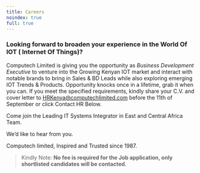 ```yaml
---
title: Careers
noindex: true
full: true
---
```


### Looking forward to broaden your experience in the World Of IOT ( Internet Of Things)?

Computech Limited is giving you the opportunity as _Business Development Executive_ to venture into the Growing Kenyan IOT market and interact with notable brands to bring in Sales & BD Leads while also exploring emerging IOT Trends & Products. Opportunity knocks once in a lifetime, grab it when you can. If you meet the specified requirements, kindly share your C.V. and cover letter to [HRKenya@computechlimited.com](mailto:HRKenya@computechlimited.com) before the 11th of September or click Contact HR Below. 

Come join the Leading IT Systems Integrator  in East and Central Africa Team.

We’d like to hear from you.

Computech limited, Inspired and Trusted since 1987.

> Kindly Note: __No fee is required for the Job application, only shortlisted candidates will be contacted.__

<section class = 'job_board'></section>

